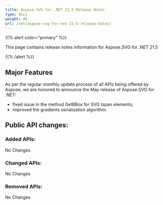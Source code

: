```yaml
---
title: Aspose.SVG for .NET 21.5 Release Notes
type: docs
weight: 46
url: /net/aspose-svg-for-net-21-5-release-notes/
---
```


{{% alert color="primary" %}}

This page contains release notes information for Aspose.SVG for .NET 21.5

{{% /alert %}}

## **Major Features**

As per the regular monthly update process of all APIs being offered by Aspose, we are honored to announce the May release of Aspose.SVG for .NET:

- fixed issue in the method GetBBox for SVG tspan elements;
- improved the gradients serialization algorithm.


## **Public API changes:**

### **Added APIs:**

No Changes

### **Changed APIs:**

No Changes

### **Removed APIs:**

No Changes
    